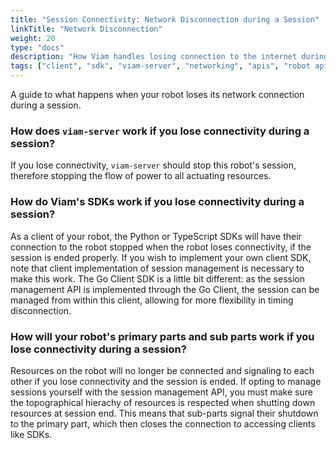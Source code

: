 ```yaml
---
title: "Session Connectivity: Network Disconnection during a Session"
linkTitle: "Network Disconnection"
weight: 20
type: "docs"
description: "How Viam handles losing connection to the internet during a robot session."
tags: ["client", "sdk", "viam-server", "networking", "apis", "robot api", "session"]
---
```


A guide to what happens when your robot loses its network connection during a session.

### How does `viam-server` work if you lose connectivity during a session?

If you lose connectivity, `viam-server` should stop this robot's session, therefore stopping the flow of power to all actuating resources.

### How do Viam's SDKs work if you lose connectivity during a session?

As a client of your robot, the Python or TypeScript SDKs will have their connection to the robot stopped when the robot loses connectivity, if the session is ended properly.
If you wish to implement your own client SDK, note that client implementation of session management is necessary to make this work.
The Go Client SDK is a little bit different: as the session management API is implemented through the Go Client, the session can be managed from within this client, allowing for more flexibility in timing disconnection. 

### How will your robot's primary parts and sub parts work if you lose connectivity during a session?

Resources on the robot will no longer be connected and signaling to each other if you lose connectivity and the session is ended.
If opting to manage sessions yourself with the session management API, you must make sure the topographical hierachy of resources is respected when shutting down resources at session end.
This means that sub-parts signal their shutdown to the primary part, which then closes the connection to accessing clients like SDKs.
